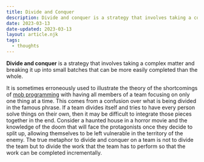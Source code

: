 ```yaml
---
title: Divide and Conquer
description: Divide and conquer is a strategy that involves taking a complex matter and breaking it up into small batches that can be more easily completed than the whole.
date: 2023-03-13
date-updated: 2023-03-13
layout: article.njk
tags:
  - thoughts
---
```

**Divide and conquer** is a strategy that involves taking a complex matter and breaking it up into small batches that can be more easily completed than the whole.

It is sometimes erroneously used to illustrate the theory of the shortcomings of [mob programming](/mob-programming) with having all members of a team focusing on only one thing at a time. This comes from a confusion over what is being divided in the famous phrase. If a team divides itself and tries to have every person solve things on their own, then it may be difficult to integrate those pieces together in the end. Consider a haunted house in a horror movie and the knowledge of the doom that will face the protagonists once they decide to split up, allowing themselves to be left vulnerable in the territory of the enemy. The true metaphor to divide and conquer on a team is not to divide the team but to divide the work that the team has to perform so that the work can be completed incrementally.
